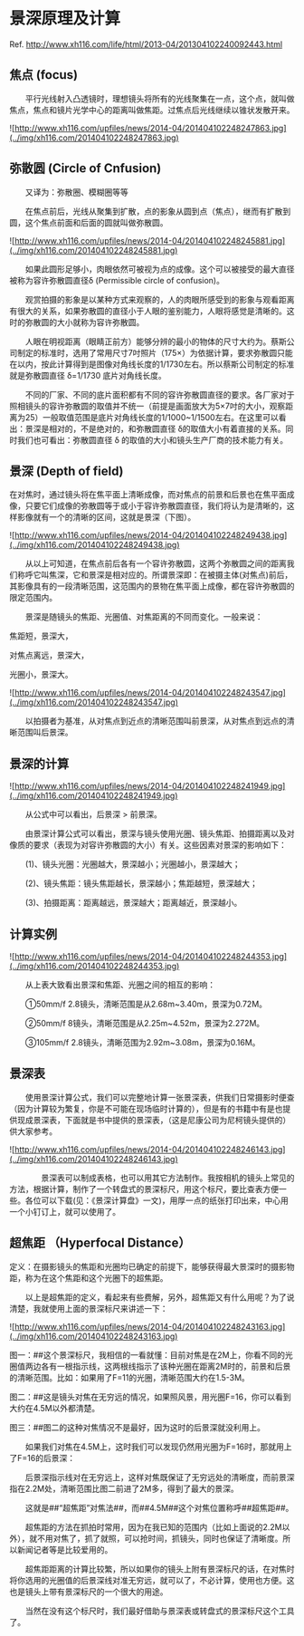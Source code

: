 # 景深原理及计算
Ref. http://www.xh116.com/life/html/2013-04/201304102240092443.html

## 焦点 (focus)
　　平行光线射入凸透镜时，理想镜头将所有的光线聚集在一点，这个点，就叫做焦点，焦点和镜片光学中心的距离叫做焦距。过焦点后光线继续以锥状发散开来。

![http://www.xh116.com/upfiles/news/2014-04/201404102248247863.jpg](../img/xh116.com/201404102248247863.jpg)


## 弥散圆 (Circle of Cnfusion)
　　又译为：弥散圈、模糊圈等等

　　在焦点前后，光线从聚集到扩散，点的影象从圆到点（焦点），继而有扩散到圆，这个焦点前面和后面的圆就叫做弥散圆。

![http://www.xh116.com/upfiles/news/2014-04/201404102248245881.jpg](../img/xh116.com/201404102248245881.jpg)

　　如果此圆形足够小，肉眼依然可被视为点的成像。这个可以被接受的最大直径被称为容许弥散圆直径δ (Permissible circle of confusion)。

　　观赏拍摄的影象是以某种方式来观察的，人的肉眼所感受到的影象与观看距离有很大的关系，如果弥散圆的直径小于人眼的鉴别能力，人眼将感觉是清晰的。这时的弥散圆的大小就称为容许弥散圆。

　　人眼在明视距离（眼睛正前方）能够分辨的最小的物体的尺寸大约为。蔡斯公司制定的标准时，选用了常用尺寸7吋照片（175×）为依据计算，要求弥散圆只能在以内，按此计算得到是图像对角线长度的1/1730左右。所以蔡斯公司制定的标准就是弥散圆直径 δ=1/1730 底片对角线长度。

　　不同的厂家、不同的底片面积都有不同的容许弥散圆直径的要求。各厂家对于照相镜头的容许弥散圆的取值并不统一（前提是画面放大为5×7吋的大小，观察距离为25）一般取值范围是底片对角线长度的1/1000~1/1500左右。在这里可以看出：景深是相对的，不是绝对的，和弥散圆直径 δ的取值大小有着直接的关系。同时我们也可看出：弥散圆直径 δ 的取值的大小和镜头生产厂商的技术能力有关。


## 景深 (Depth of field)　　
在对焦时，通过镜头将在焦平面上清晰成像，而对焦点的前景和后景也在焦平面成像，只要它们成像的弥散圆等于或小于容许弥散圆直径，我们将认为是清晰的，这样影像就有一个的清晰的区间，这就是景深（下图）。 

![http://www.xh116.com/upfiles/news/2014-04/201404102248249438.jpg](../img/xh116.com/201404102248249438.jpg)

　　从以上可知道，在焦点前后各有一个容许弥散圆，这两个弥散圆之间的距离我们称呼它叫焦深，它和景深是相对应的。所谓景深即：在被摄主体(对焦点)前后，其影像具有的一段清晰范围，这范围内的景物在焦平面上成像，都在容许弥散圆的限定范围内。

　　景深是随镜头的焦距、光圈值、对焦距离的不同而变化。一般来说：

 焦距短，景深大，

 对焦点离远，景深大，

 光圈小，景深大。

![http://www.xh116.com/upfiles/news/2014-04/201404102248243547.jpg](../img/xh116.com/201404102248243547.jpg)

　　以拍摄者为基准，从对焦点到近点的清晰范围叫前景深，从对焦点到远点的清晰范围叫后景深。

## 景深的计算

![http://www.xh116.com/upfiles/news/2014-04/201404102248241949.jpg](../img/xh116.com/201404102248241949.jpg)

　　从公式中可以看出，后景深 &gt; 前景深。

　　由景深计算公式可以看出，景深与镜头使用光圈、镜头焦距、拍摄距离以及对像质的要求（表现为对容许弥散圆的大小）有关。这些因素对景深的影响如下：

　　(1)、镜头光圈：光圈越大，景深越小；光圈越小，景深越大；

　　(2)、镜头焦距：镜头焦距越长，景深越小；焦距越短，景深越大；

　　(3)、拍摄距离：距离越远，景深越大；距离越近，景深越小。

## 计算实例
![http://www.xh116.com/upfiles/news/2014-04/201404102248244353.jpg](../img/xh116.com/201404102248244353.jpg)

　　从上表大致看出景深和焦距、光圈之间的相互的影响：

　　①50mm/f 2.8镜头，清晰范围是从2.68m~3.40m，景深为0.72M。

　　②50mm/f 8镜头，清晰范围是从2.25m~4.52m，景深为2.272M。

　　③105mm/f 2.8镜头，清晰范围为2.92m~3.08m，景深为0.16M。

## 景深表
　　使用景深计算公式，我们可以完整地计算一张景深表，供我们日常摄影时便查（因为计算较为繁复，你是不可能在现场临时计算的），但是有的书籍中有是也提供现成景深表，下面就是书中提供的景深表，（这是尼康公司为尼柯镜头提供的）供大家参考。

![http://www.xh116.com/upfiles/news/2014-04/201404102248246143.jpg](../img/xh116.com/201404102248246143.jpg)

　　　　景深表可以制成表格，也可以用其它方法制作。我按相机的镜头上常见的方法，根据计算，制作了一个转盘式的景深标尺，用这个标尺，要比查表方便一些。各位可以下载(见：《景深计算盘》一文)，用厚一点的纸张打印出来，中心用一个小钉订上，就可以使用了。

## 超焦距 （Hyperfocal Distance）
定义：在摄影镜头的焦距和光圈均已确定的前提下，能够获得最大景深时的摄影物距，称为在这个焦距和这个光圈下的超焦距。

　　以上是超焦距的定义，看起来有些费解，另外，超焦距又有什么用呢？为了说清楚，我就使用上面的景深标尺来讲述一下：

![http://www.xh116.com/upfiles/news/2014-04/201404102248243163.jpg](../img/xh116.com/201404102248243163.jpg)

图一：##这个景深标尺，我相信的一看就懂：目前对焦是在2M上，你看不同的光圈值两边各有一根指示线，这两根线指示了该种光圈在距离2M时的，前景和后景的清晰范围。比如：如果用了F=11的光圈，清晰范围大约在1.5-3M。

图二：##这是镜头对焦在无穷远的情况，如果照风景，用光圈F=16，你可以看到大约在4.5M以外都清楚。

图三：##图二的这种对焦情况不是最好，因为这时的后景深就没利用上。

　　如果我们对焦在4.5M上，这时我们可以发现仍然用光圈为F=16时，那就用上了F=16的后景深：

　　后景深指示线对在无穷远上，这样对焦既保证了无穷远处的清晰度，而前景深指在2.2M处，清晰范围比图二前进了2M多，得到了最大的景深。

　　这就是##“超焦距”对焦法##，而##4.5M##这个对焦位置称呼##超焦距##。

　　超焦距的方法在抓拍时常用，因为在我已知的范围内（比如上面说的2.2M以外），就不用对焦了，抓了就照，可以抢时间，抓镜头，同时也保证了清晰度。所以新闻记者等是比较爱用的。

　　超焦距距离的计算比较繁，所以如果你的镜头上附有景深标尺的话，在对焦时将你选用的光圈值的后景深线对准无穷远，就可以了，不必计算，使用也方便。这也是镜头上带有景深标尺的一个很大的用途。

　　当然在没有这个标尺时，我们最好借助与景深表或转盘式的景深标尺这个工具了。
